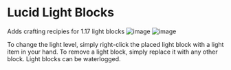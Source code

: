 # Lucid Light Blocks
 Adds crafting recipies for 1.17 light blocks
![image](https://user-images.githubusercontent.com/54421422/125172002-67458f80-e174-11eb-8be7-8aa09ec1fd82.png)
![image](https://user-images.githubusercontent.com/54421422/125172006-6b71ad00-e174-11eb-8806-bb3d2e275da2.png)

To change the light level, simply right-click the placed light block with a light item in your hand.
To remove a light block, simply replace it with any other block.
Light blocks can be waterlogged.
